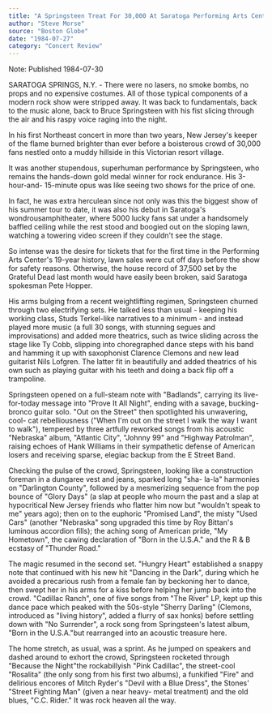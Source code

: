 ```yaml
---
title: "A Springsteen Treat For 30,000 At Saratoga Performing Arts Center On Friday Night"
author: "Steve Morse"
source: "Boston Globe"
date: "1984-07-27"
category: "Concert Review"
---
```


Note: Published 1984-07-30

SARATOGA SPRINGS, N.Y. - There were no lasers, no smoke bombs, no props and no expensive costumes. All of those typical components of a modern rock show were stripped away. It was back to fundamentals, back to the music alone, back to Bruce Springsteen with his fist slicing through the air and his raspy voice raging into the night.

In his first Northeast concert in more than two years, New Jersey's keeper of the flame burned brighter than ever before a boisterous crowd of 30,000 fans nestled onto a muddy hillside in this Victorian resort village.

It was another stupendous, superhuman performance by Springsteen, who remains the hands-down gold medal winner for rock endurance. His 3-hour-and- 15-minute opus was like seeing two shows for the price of one.

In fact, he was extra herculean since not only was this the biggest show of his summer tour to date, it was also his debut in Saratoga's wondrousamphitheater, where 5000 lucky fans sat under a handsomely baffled ceiling while the rest stood and boogied out on the sloping lawn, watching a towering video screen if they couldn't see the stage.

So intense was the desire for tickets that for the first time in the Performing Arts Center's 19-year history, lawn sales were cut off days before the show for safety reasons. Otherwise, the house record of 37,500 set by the Grateful Dead last month would have easily been broken, said Saratoga spokesman Pete Hopper.

His arms bulging from a recent weightlifting regimen, Springsteen churned through two electrifying sets. He talked less than usual - keeping his working class, Studs Terkel-like narratives to a minimum - and instead played more music (a full 30 songs, with stunning segues and improvisations) and added more theatrics, such as twice sliding across the stage like Ty Cobb, slipping into choregraphed dance steps with his band and hamming it up with saxophonist Clarence Clemons and new lead guitarist Nils Lofgren. The latter fit in beautifully and added theatrics of his own such as playing guitar with his teeth and doing a back flip off a trampoline.

Springsteen opened on a full-steam note with "Badlands", carrying its live- for-today message into "Prove It All Night", ending with a savage, bucking- bronco guitar solo. "Out on the Street" then spotlighted his unwavering, cool- cat rebelliousness ("When I'm out on the street I walk the way I want to walk"), tempered by three artfully reworked songs from his acoustic "Nebraska" album, "Atlantic City", "Johnny 99" and "Highway Patrolman", raising echoes of Hank Williams in their sympathetic defense of American losers and receiving sparse, elegiac backup from the E Street Band.

Checking the pulse of the crowd, Springsteen, looking like a construction foreman in a dungaree vest and jeans, sparked long "sha- la-la" harmonies on "Darlington County", followed by a mesmerizing sequence from the pop bounce of "Glory Days" (a slap at people who mourn the past and a slap at hypocritical New Jersey friends who flatter him now but "wouldn't speak to me" years ago); then on to the euphoric "Promised Land", the misty "Used Cars" (another "Nebraska" song upgraded this time by Roy Bittan's luminous accordion fills); the aching song of American pride, "My Hometown", the cawing declaration of "Born in the U.S.A." and the R & B ecstasy of "Thunder Road."

The magic resumed in the second set. "Hungry Heart" established a snappy note that continued with his new hit "Dancing in the Dark", during which he avoided a precarious rush from a female fan by beckoning her to dance, then swept her in his arms for a kiss before helping her jump back into the crowd. "Cadillac Ranch", one of five songs from "The River" LP, kept up this dance pace which peaked with the 50s-style "Sherry Darling" (Clemons, introduced as "living history", added a flurry of sax honks) before settling down with "No Surrender", a rock song from Springsteen's latest album, "Born in the U.S.A."but rearranged into an acoustic treasure here.

The home stretch, as usual, was a sprint. As he jumped on speakers and dashed around to exhort the crowd, Springsteen rocketed through "Because the Night"the rockabillyish "Pink Cadillac", the street-cool "Rosalita" (the only song from his first two albums), a funkified "Fire" and delirious encores of Mitch Ryder's "Devil with a Blue Dress", the Stones' "Street Fighting Man" (given a near heavy- metal treatment) and the old blues, "C.C. Rider." It was rock heaven all the way.